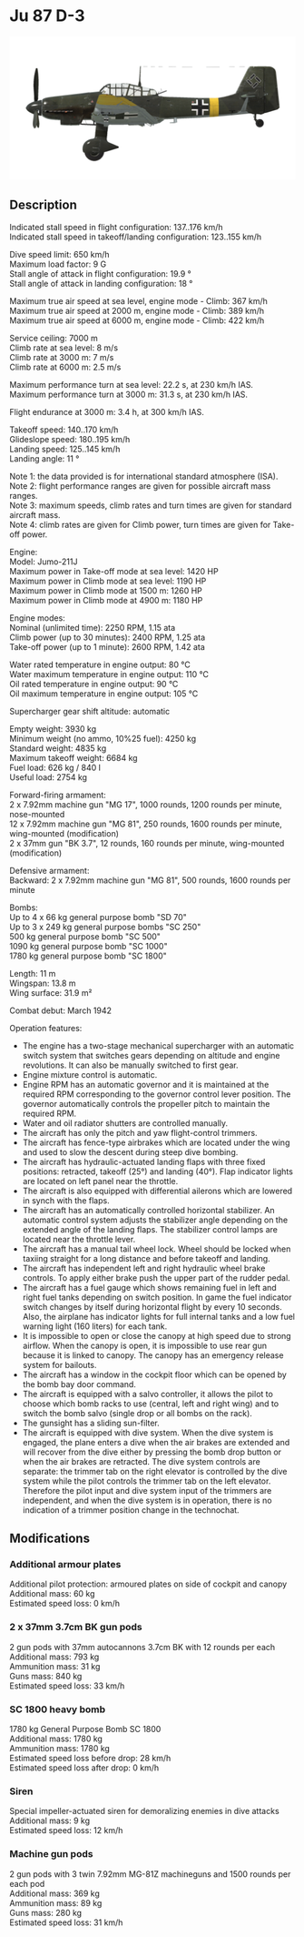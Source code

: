 # Ju 87 D-3  
  
![ju87d3](../images/ju87d3.png)  
  
## Description  
  
Indicated stall speed in flight configuration: 137..176 km/h  
Indicated stall speed in takeoff/landing configuration: 123..155 km/h  
  
Dive speed limit: 650 km/h  
Maximum load factor: 9 G  
Stall angle of attack in flight configuration: 19.9 °  
Stall angle of attack in landing configuration: 18 °  
  
Maximum true air speed at sea level, engine mode - Climb: 367 km/h  
Maximum true air speed at 2000 m, engine mode - Climb: 389 km/h  
Maximum true air speed at 6000 m, engine mode - Climb: 422 km/h  
  
Service ceiling: 7000 m  
Climb rate at sea level: 8 m/s  
Climb rate at 3000 m: 7 m/s  
Climb rate at 6000 m: 2.5 m/s  
  
Maximum performance turn at sea level: 22.2 s, at 230 km/h IAS.  
Maximum performance turn at 3000 m: 31.3 s, at 230 km/h IAS.  
  
Flight endurance at 3000 m: 3.4 h, at 300 km/h IAS.  
  
Takeoff speed: 140..170 km/h  
Glideslope speed: 180..195 km/h  
Landing speed: 125..145 km/h  
Landing angle: 11 °  
  
Note 1: the data provided is for international standard atmosphere (ISA).  
Note 2: flight performance ranges are given for possible aircraft mass ranges.  
Note 3: maximum speeds, climb rates and turn times are given for standard aircraft mass.  
Note 4: climb rates are given for Climb power, turn times are given for Take-off power.  
  
Engine:  
Model: Jumo-211J  
Maximum power in Take-off mode at sea level: 1420 HP  
Maximum power in Climb mode at sea level: 1190 HP  
Maximum power in Climb mode at 1500 m: 1260 HP  
Maximum power in Climb mode at 4900 m: 1180 HP  
  
Engine modes:  
Nominal (unlimited time): 2250 RPM, 1.15 ata  
Climb power (up to 30 minutes): 2400 RPM, 1.25 ata  
Take-off power (up to 1 minute): 2600 RPM, 1.42 ata  
  
Water rated temperature in engine output: 80 °C  
Water maximum temperature in engine output: 110 °C  
Oil rated temperature in engine output: 90 °C  
Oil maximum temperature in engine output: 105 °C  
  
Supercharger gear shift altitude: automatic   
  
Empty weight: 3930 kg  
Minimum weight (no ammo, 10%25 fuel): 4250 kg  
Standard weight: 4835 kg  
Maximum takeoff weight: 6684 kg  
Fuel load: 626 kg / 840 l  
Useful load: 2754 kg  
  
Forward-firing armament:  
2 x 7.92mm machine gun "MG 17", 1000 rounds, 1200 rounds per minute, nose-mounted  
12 x 7.92mm machine gun "MG 81", 250 rounds, 1600 rounds per minute, wing-mounted (modification)  
2 x 37mm gun "BK 3.7", 12 rounds, 160 rounds per minute, wing-mounted (modification)  
  
Defensive armament:  
Backward: 2 x 7.92mm machine gun "MG 81", 500 rounds, 1600 rounds per minute  
  
Bombs:  
Up to 4 x 66 kg general purpose bomb "SD 70"  
Up to 3 x 249 kg general purpose bombs "SC 250"  
500 kg general purpose bomb "SC 500"  
1090 kg general purpose bomb "SC 1000"  
1780 kg general purpose bomb "SC 1800"  
  
Length: 11 m  
Wingspan: 13.8 m  
Wing surface: 31.9 m²  
  
Combat debut: March 1942  
  
Operation features:  
- The engine has a two-stage mechanical supercharger with an automatic switch system that switches gears depending on altitude and engine revolutions. It can also be manually switched to first gear.  
- Engine mixture control is automatic.  
- Engine RPM has an automatic governor and it is maintained at the required RPM corresponding to the governor control lever position. The governor automatically controls the propeller pitch to maintain the required RPM.  
- Water and oil radiator shutters are controlled manually.  
- The aircraft has only the pitch and yaw flight-control trimmers.  
- The aircraft has fence-type airbrakes which are located under the wing and used to slow the descent during steep dive bombing.  
- The aircraft has hydraulic-actuated landing flaps with three fixed positions: retracted, takeoff (25°) and landing (40°). Flap indicator lights are located on left panel near the throttle.  
- The aircraft is also equipped with differential ailerons which are lowered in synch with the flaps.  
- The aircraft has an automatically controlled horizontal stabilizer. An automatic control system adjusts the stabilizer angle depending on the extended angle of the landing flaps. The stabilizer control lamps are located near the throttle lever.  
- The aircraft has a manual tail wheel lock. Wheel should be locked when taxiing straight for a long distance and before takeoff and landing.  
- The aircraft has independent left and right hydraulic wheel brake controls. To apply either brake push the upper part of the rudder pedal.  
- The aircraft has a fuel gauge which shows remaining fuel in left and right fuel tanks depending on switch position. In game the fuel indicator switch changes by itself during horizontal flight by every 10 seconds. Also, the airplane has indicator lights for full internal tanks and a low fuel warning light (160 liters) for each tank.  
- It is impossible to open or close the canopy at high speed due to strong airflow. When the canopy is open, it is impossible to use rear gun because it is linked to canopy. The canopy has an emergency release system for bailouts.  
- The aircraft has a window in the cockpit floor which can be opened by the bomb bay door command.  
- The aircraft is equipped with a salvo controller, it allows the pilot to choose which bomb racks to use (central, left and right wing) and to switch the bomb salvo (single drop or all bombs on the rack).  
- The gunsight has a sliding sun-filter.  
- The aircraft is equipped with dive system. When the dive system is engaged, the plane enters a dive when the air brakes are extended and will recover from the dive either by pressing the bomb drop button or when the air brakes are retracted. The dive system controls are separate: the trimmer tab on the right elevator is controlled by the dive system while the pilot controls the trimmer tab on the left elevator. Therefore the pilot input and dive system input of the trimmers are independent, and when the dive system is in operation, there is no indication of a trimmer position change in the technochat.  
  
## Modifications  
  
  
### Additional armour plates  
  
Additional pilot protection: armoured plates on side of cockpit and canopy  
Additional mass: 60 kg  
Estimated speed loss: 0 km/h  
  
### 2 x 37mm 3.7cm BK gun pods  
  
2 gun pods with 37mm autocannons 3.7cm BK with 12 rounds per each  
Additional mass: 793 kg  
Ammunition mass: 31 kg  
Guns mass: 840 kg  
Estimated speed loss: 33 km/h  
  
### SC 1800 heavy bomb  
  
1780 kg General Purpose Bomb SC 1800  
Additional mass: 1780 kg  
Ammunition mass: 1780 kg  
Estimated speed loss before drop: 28 km/h  
Estimated speed loss after drop: 0 km/h  
  
### Siren  
  
Special impeller-actuated siren for demoralizing enemies in dive attacks  
Additional mass: 9 kg  
Estimated speed loss: 12 km/h  
  
### Machine gun pods  
  
2 gun pods with 3 twin 7.92mm MG-81Z machineguns and 1500 rounds per each pod  
Additional mass: 369 kg  
Ammunition mass: 89 kg  
Guns mass: 280 kg  
Estimated speed loss: 31 km/h  
